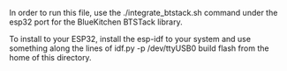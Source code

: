 In order to run this file, use the ./integrate_btstack.sh command under the esp32 port for the BlueKitchen BTSTack library.

To install to your ESP32, install the esp-idf to your system and use something along the lines of idf.py -p /dev/ttyUSB0 build flash from the home of this directory.
